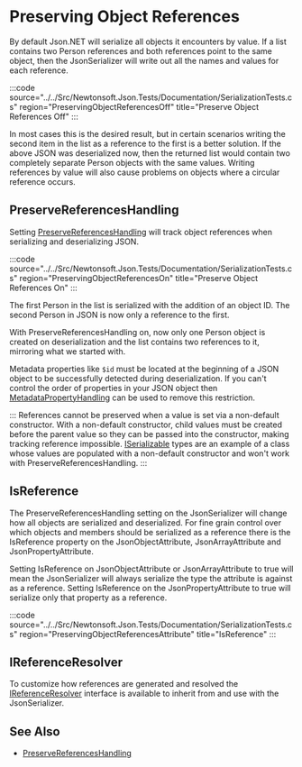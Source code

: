 ﻿# Preserving Object References

By default Json.NET will serialize all objects it encounters by value. If a list contains two Person references and both references point to the same object, then the JsonSerializer will write out all the names and values for each reference.

:::code source="../../Src/Newtonsoft.Json.Tests/Documentation/SerializationTests.cs" region="PreservingObjectReferencesOff" title="Preserve Object References Off" :::

In most cases this is the desired result, but in certain scenarios writing the second item in the list as a reference to the first is a better solution. If the above JSON was deserialized now, then the returned list would contain two completely separate Person objects with the same values. Writing references by value will also cause problems on objects where a circular reference occurs.

## PreserveReferencesHandling

Setting [PreserveReferencesHandling](/api/newtonsoft/json/preservereferenceshandling/) will track object references when serializing and deserializing JSON.

:::code source="../../Src/Newtonsoft.Json.Tests/Documentation/SerializationTests.cs" region="PreservingObjectReferencesOn" title="Preserve Object References On" ::: 

The first Person in the list is serialized with the addition of an object ID. The second Person in JSON is now only a reference to the first.

With PreserveReferencesHandling on, now only one Person object is created on deserialization and the list contains two references to it, mirroring what we started with.

Metadata properties like `$id` must be located at the beginning of a JSON object to be successfully detected during deserialization. If you can't control the order of properties in your JSON object then [MetadataPropertyHandling](/api/newtonsoft/json/metadatapropertyhandling/) can be used to remove this restriction.

:::
References cannot be preserved when a value is set via a non-default constructor. With a non-default constructor, child values must be created before the parent value so they can be passed into the constructor, making tracking reference impossible. [ISerializable](https://docs.microsoft.com/en-us/dotnet/api/system.runtime.serialization.iserializable) types are an example of a class whose values are populated with a non-default constructor and won't work with PreserveReferencesHandling.
:::

## IsReference

The PreserveReferencesHandling setting on the JsonSerializer will change how all objects are serialized and deserialized. For fine grain control over which objects and members should be serialized as a reference there is the IsReference property on the JsonObjectAttribute, JsonArrayAttribute and JsonPropertyAttribute.

Setting IsReference on JsonObjectAttribute or JsonArrayAttribute to true will mean the JsonSerializer will always serialize the type the attribute is against as a reference. Setting IsReference on the JsonPropertyAttribute to true will serialize only that property as a reference.

:::code source="../../Src/Newtonsoft.Json.Tests/Documentation/SerializationTests.cs" region="PreservingObjectReferencesAttribute" title="IsReference" :::

## IReferenceResolver

To customize how references are generated and resolved the [IReferenceResolver](/api/newtonsoft/json/serialization/ireferenceresolver/) interface is available to inherit from and use with the JsonSerializer.

## See Also

- [PreserveReferencesHandling](/api/newtonsoft/json/preservereferenceshandling/)